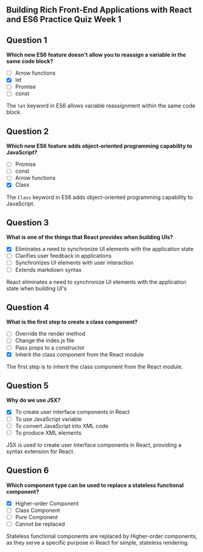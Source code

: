 ## Building Rich Front-End Applications with React and ES6 Practice Quiz Week 1

## Question 1

**Which new ES6 feature doesn't allow you to reassign a variable in the same code block?**

- [ ] Arrow functions
- [x] let
- [ ] Promise
- [ ] const

The `let` keyword in ES6 allows variable reassignment within the same code block.

## Question 2

**Which new ES6 feature adds object-oriented programming capability to JavaScript?**

- [ ] Promise
- [ ] const
- [ ] Arrow functions
- [x] Class

The `Class` keyword in ES6 adds object-oriented programming capability to JavaScript.

## Question 3

**What is one of the things that React provides when building UIs?**

- [x] Eliminates a need to synchronize UI elements with the application state
- [ ] Clarifies user feedback in applications
- [ ] Synchronizes UI elements with user interaction
- [ ] Extends markdown syntax

React eliminates a need to synchronize UI elements with the application state when building UI's

## Question 4

**What is the first step to create a class component?**

- [ ] Override the render method
- [ ] Change the index.js file
- [ ] Pass props to a constructor
- [x] Inherit the class component from the React module

The first step is to inherit the class component from the React module.

## Question 5

**Why do we use JSX?**

- [x] To create user interface components in React
- [ ] To use JavaScript variable
- [ ] To convert JavaScript into XML code
- [ ] To produce XML elements

JSX is used to create user interface components in React, providing a syntax extension for React.

## Question 6

**Which component type can be used to replace a stateless functional component?**

- [x] Higher-order Component
- [ ] Class Component
- [ ] Pure Component
- [ ] Cannot be replaced

Stateless functional components are replaced by Higher-order components, as they serve a specific purpose in React for simple, stateless rendering.

